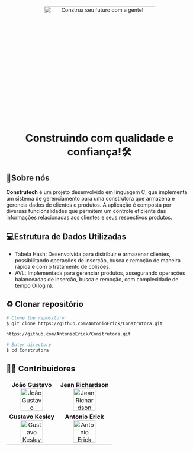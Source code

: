 <div align="center">
  <img src="https://github.com/user-attachments/assets/5aa5680c-a90b-4f1a-b40f-5e5fb01df2e0" alt="Construa seu futuro com a gente!" width="300">
</div>

<h1>
  <div align="center">
    <p>Construindo com qualidade e confiança!🛠️<p>
  </div>
</h1>

## 🚨Sobre nós

**Construtech** é um projeto desenvolvido em linguagem C, que implementa um sistema de gerenciamento para uma construtora que armazena e gerencia dados de clientes e produtos. A aplicação é composta por diversas funcionalidades que permitem um controle eficiente das informações relacionadas aos clientes e seus respectivos produtos.

## 💻Estrutura de Dados Utilizadas

- Tabela Hash: Desenvolvida para distribuir e armazenar clientes, possibilitando operações de inserção, busca e remoção de maneira rápida e com o tratamento de colisões.
- AVL: Implementada para gerenciar produtos, assegurando operações balanceadas de inserção, busca e remoção, com complexidade de tempo O(log n).

## ♻ Clonar repositório
```bash
# Clone the repository
$ git clone https://github.com/AntonioErick/Construtora.git

https://github.com/AntonioErick/Construtora.git
````

```bash
# Enter directory
$ cd Construtora
```

## 👨‍💻 Contribuidores

<table align="center">
  <tr>
    <td align="center">
      <b>João Gustavo</b><br>
      <img src="https://avatars.githubusercontent.com/u/111452823?s=100&v=4" alt="João Gustavo" width="60">
    </td>
    <td align="center">
      <b>Jean Richardson</b><br>
      <img src="https://avatars.githubusercontent.com/u/124441400?s=100&v=4" alt="Jean Richardson" width="60">
    </td>
  </tr>
  <tr>
    <td align="center">
      <b>Gustavo Kesley</b><br>
      <img src="https://avatars.githubusercontent.com/u/72459288?s=100&v=4" alt="Gustavo Kesley" width="60">
    </td>
    <td align="center">
      <b>Antonio Erick</b><br>
      <img src="https://avatars.githubusercontent.com/u/147534096?v=4" alt="Antonio Erick" width="60">
    </td>
  </tr>
</table>
